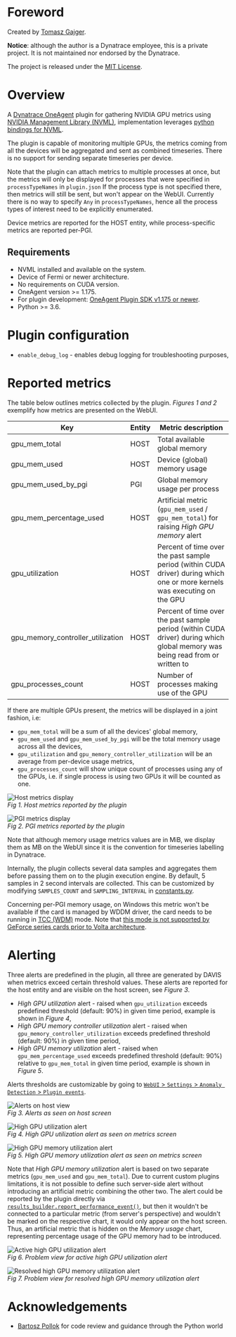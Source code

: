 # Foreword
Created by [Tomasz Gajger](https://github.com/tomix86).

**Notice**: although the author is a Dynatrace employee, this is a private project. It is not maintained nor endorsed by the Dynatrace.

The project is released under the [MIT License](LICENSE). 

# Overview

A [Dynatrace OneAgent](https://www.dynatrace.com/support/help/) plugin for gathering NVIDIA GPU metrics using [NVIDIA Management Library (NVML)](https://docs.nvidia.com/deploy/nvml-api/),
implementation leverages [python bindings for NVML](https://pypi.org/project/nvidia-ml-py3/).

The plugin is capable of monitoring multiple GPUs, the metrics coming from all the devices will be aggregated and sent as combined timeseries.
There is no support for sending separate timeseries per device.

Note that the plugin can attach metrics to multiple processes at once, but the metrics will only be displayed for processes that were specified in `processTypeNames` in `plugin.json`
If the process type is not specified there, then metrics will still be sent, but won't appear on the WebUI.
Currently there is no way to specify `Any` in `processTypeNames`, hence all the process types of interest need to be explicitly enumerated.

Device metrics are reported for the HOST entity, while process-specific metrics are reported per-PGI.

## Requirements
* NVML installed and available on the system.
* Device of Fermi or newer architecture.
* No requirements on CUDA version.
* OneAgent version >= 1.175.
* For plugin development: [OneAgent Plugin SDK v1.175 or newer](https://dynatrace.github.io/plugin-sdk/index.html).
* Python >= 3.6.

# Plugin configuration
* `enable_debug_log` - enables debug logging for troubleshooting purposes,

# Reported metrics

The table below outlines metrics collected by the plugin. *Figures 1 and 2* exemplify how metrics are presented on the WebUI.

| Key                               | Entity | Metric description |
|-----------------------------------|--------|--------------------|
| gpu_mem_total                     | HOST   | Total available global memory |
| gpu_mem_used                      | HOST   | Device (global) memory usage |
| gpu_mem_used_by_pgi               | PGI    | Global memory usage per process |
| gpu_mem_percentage_used           | HOST   | Artificial metric (`gpu_mem_used` / `gpu_mem_total`) for raising _High GPU memory_ alert |
| gpu_utilization                   | HOST   | Percent of time over the past sample period (within CUDA driver) during which one or more kernels was executing on the GPU |
| gpu_memory_controller_utilization | HOST   | Percent of time over the past sample period (within CUDA driver) during which global memory was being read from or written to |
| gpu_processes_count               | HOST   | Number of processes making use of the GPU |

If there are multiple GPUs present, the metrics will be displayed in a joint fashion, i.e:
* `gpu_mem_total` will be a sum of all the devices' global memory,
* `gpu_mem_used` and `gpu_mem_used_by_pgi` will be the total memory usage across all the devices,
* `gpu_utilization` and `gpu_memory_controller_utilization` will be an average from per-device usage metrics,
* `gpu_processes_count` will show unique count of processes using any of the GPUs, i.e. if single process is using two GPUs it will be counted as one.

![Host metrics display](docs/gpu_host_metrics_keychart.png)
\
_Fig 1. Host metrics reported by the plugin_

![PGI metrics display](docs/gpu_pgi_metrics.png)
\
_Fig 2. PGI metrics reported by the plugin_

Note that although memory usage metrics values are in MiB, we display them as MB on the WebUI since it is the convention for timeseries labelling in Dynatrace.

Internally, the plugin collects several data samples and aggregates them before passing them on to the plugin execution engine.
By default, 5 samples in 2 second intervals are collected. This can be customized by modifying `SAMPLES_COUNT` and `SAMPLING_INTERVAL` in [constants.py](plugin/utilities/constants.py).

Concerning per-PGI memory usage, on Windows this metric won't be available if the card is managed by WDDM driver,
the card needs to be running in [TCC (WDM)](https://docs.nvidia.com/gameworks/content/developertools/desktop/nsight/tesla_compute_cluster.htm) mode.
Note that [this mode is not supported by GeForce series cards prior to Volta architecture](https://docs.nvidia.com/gameworks/index.html#developertools/desktop/nsight/system_requirements.htm%23Compute_Debugger_Support
).

# Alerting
Three alerts are predefined in the plugin, all three are generated by DAVIS when metrics exceed certain threshold values.
These alerts are reported for the host entity and are visible on the host screen, see *Figure 3*.
* _High GPU utilization_ alert - raised when `gpu_utilization` exceeds predefined threshold (default: 90%) in given time period, example is shown in *Figure 4*,
* _High GPU memory controller utilization_ alert - raised when `gpu_memory_controller_utilization` exceeds predefined threshold (default: 90%) in given time period,
* _High GPU memory utilization_ alert - raised when `gpu_mem_percentage_used` exceeds predefined threshold (default: 90%) relative to `gpu_mem_total` in given time period, example is shown in *Figure 5*.

Alerts thresholds are customizable by going to [`WebUI` > `Settings` > `Anomaly Detection` > `Plugin events`](https://www.dynatrace.com/support/help/shortlink/problem-detection-sensitivity).

![Alerts on host view](docs/gpu_alerts_host_screen.png)
\
_Fig 3. Alerts as seen on host screen_

![High GPU utilization alert](docs/high_gpu_utilization_alert.png)
\
_Fig 4. High GPU utilization alert as seen on metrics screen_

![High GPU memory utilization alert](docs/high_gpu_memory_utilization_alert.png)
\
_Fig 5. High GPU memory utilization alert as seen on metrics screen_

Note that _High GPU memory utilization_ alert is based on two separate metrics (`gpu_mem_used` and `gpu_mem_total`).
Due to current custom plugins limitations, it is not possible to define such server-side alert without introducing an artificial metric combining the other two.
The alert could be reported by the plugin directly via [`results_builder.report_performance_event()`](https://dynatrace.github.io/plugin-sdk/_apidoc/ruxit.api.html#ruxit.api.results_builder.ResultsBuilder.report_performance_event), 
but then it wouldn't be connected to a particular metric (from server's perspective) and wouldn't be marked on the respective chart, it would only appear on the host screen.
Thus, an artificial metric that is hidden on the _Memory usage_ chart, representing percentage usage of the GPU memory had to be introduced.

![Active high GPU utilization alert](docs/high_gpu_utilization_alert_problem_view.png)
\
_Fig 6. Problem view for active high GPU utilization alert_

![Resolved high GPU memory utilization alert](docs/high_gpu_memory_utilization_alert_problem_view.png)
\
_Fig 7. Problem view for resolved high GPU memory utilization alert_

# Acknowledgements
* [Bartosz Pollok](https://github.com/bartekmp) for code review and guidance through the Python world